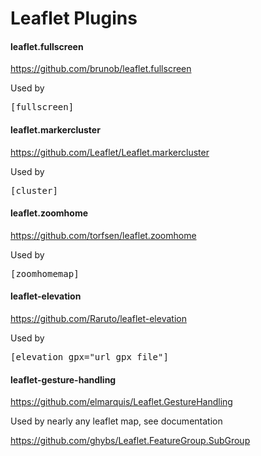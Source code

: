 # Leaflet Plugins

<h4>leaflet.fullscreen</h4>

https://github.com/brunob/leaflet.fullscreen

Used by <pre>[fullscreen]</pre>

<h4>leaflet.markercluster</h4>

https://github.com/Leaflet/Leaflet.markercluster

Used by <pre>[cluster]</pre>

<h4>leaflet.zoomhome</h4>

https://github.com/torfsen/leaflet.zoomhome

Used by <pre>[zoomhomemap]</pre>

<h4>leaflet-elevation</h4>

https://github.com/Raruto/leaflet-elevation

Used by <pre>[elevation gpx="url_gpx_file"]</pre>

<h4>leaflet-gesture-handling</h4>

https://github.com/elmarquis/Leaflet.GestureHandling

Used by nearly any leaflet map, see documentation

https://github.com/ghybs/Leaflet.FeatureGroup.SubGroup
